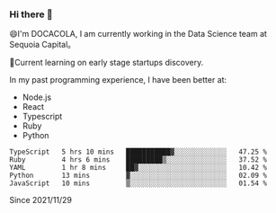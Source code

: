 ### Hi there 👋

<!--
**fengliu222/fengliu222** is a ✨ _special_ ✨ repository because its `README.md` (this file) appears on your GitHub profile.

Here are some ideas to get you started:

- 🔭 I’m currently working on ...
- 🌱 I’m currently learning ...
- 👯 I’m looking to collaborate on ...
- 🤔 I’m looking for help with ...
- 💬 Ask me about ...
- 📫 How to reach me: ...
- 😄 Pronouns: ...
- ⚡ Fun fact: ...
-->

😄I'm DOCACOLA, I am currently working in the Data Science team at Sequoia Capital。

🌱Current learning on early stage startups discovery.

In my past programming experience, I have been better at:
- Node.js
- React
- Typescript
- Ruby
- Python



<!--START_SECTION:waka-->
```text
TypeScript   5 hrs 10 mins   ███████████▓░░░░░░░░░░░░░   47.25 % 
Ruby         4 hrs 6 mins    █████████▒░░░░░░░░░░░░░░░   37.52 % 
YAML         1 hr 8 mins     ██▓░░░░░░░░░░░░░░░░░░░░░░   10.42 % 
Python       13 mins         ▓░░░░░░░░░░░░░░░░░░░░░░░░   02.09 % 
JavaScript   10 mins         ▒░░░░░░░░░░░░░░░░░░░░░░░░   01.54 % 
```
<!--END_SECTION:waka-->
Since 2021/11/29
